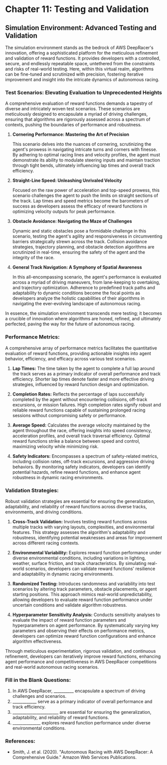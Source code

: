 # Chapter 11: Testing and Validation

## Simulation Environment: Advanced Testing and Validation

The simulation environment stands as the bedrock of AWS DeepRacer's innovation, offering a sophisticated platform for the meticulous refinement and validation of reward functions. It provides developers with a controlled, secure, and endlessly repeatable space, untethered from the constraints and risks of real-world testing. Here, within this virtual realm, algorithms can be fine-tuned and scrutinized with precision, fostering iterative improvement and insight into the intricate dynamics of autonomous racing.

### Test Scenarios: Elevating Evaluation to Unprecedented Heights

A comprehensive evaluation of reward functions demands a tapestry of diverse and intricately woven test scenarios. These scenarios are meticulously designed to encapsulate a myriad of driving challenges, ensuring that algorithms are rigorously assessed across a spectrum of contexts, pushing the boundaries of performance and robustness.

1. **Cornering Performance: Mastering the Art of Precision**

   This scenario delves into the nuances of cornering, scrutinizing the agent's prowess in navigating intricate turns and corners with finesse. By adhering to optimal racing lines and velocity profiles, the agent must demonstrate its ability to modulate steering inputs and maintain traction through tight bends, ultimately influencing lap times and overall track efficiency.

2. **Straight-Line Speed: Unleashing Unrivaled Velocity**

   Focused on the raw power of acceleration and top-speed prowess, this scenario challenges the agent to push the limits on straight sections of the track. Lap times and speed metrics become the barometers of success as developers assess the efficacy of reward functions in optimizing velocity outputs for peak performance.

3. **Obstacle Avoidance: Navigating the Maze of Challenges**

   Dynamic and static obstacles pose a formidable challenge in this scenario, testing the agent's agility and responsiveness in circumventing barriers strategically strewn across the track. Collision avoidance strategies, trajectory planning, and obstacle detection algorithms are scrutinized in real-time, ensuring the safety of the agent and the integrity of the race.

4. **General Track Navigation: A Symphony of Spatial Awareness**

   In this all-encompassing scenario, the agent's performance is evaluated across a myriad of driving maneuvers, from lane-keeping to overtaking, and trajectory optimization. Adherence to predefined track paths and adaptability to dynamic conditions become the focal points as developers analyze the holistic capabilities of their algorithms in navigating the ever-evolving landscape of autonomous racing.

In essence, the simulation environment transcends mere testing; it becomes a crucible of innovation where algorithms are honed, refined, and ultimately perfected, paving the way for the future of autonomous racing.

### Performance Metrics:

A comprehensive array of performance metrics facilitates the quantitative evaluation of reward functions, providing actionable insights into agent behavior, efficiency, and efficacy across various test scenarios.

1. **Lap Times:** The time taken by the agent to complete a full lap around the track serves as a primary indicator of overall performance and track efficiency. Shorter lap times denote faster and more effective driving strategies, influenced by reward function design and optimization.

2. **Completion Rates:** Reflects the percentage of laps successfully completed by the agent without encountering collisions, off-track excursions, or mission failures. High completion rates signify robust and reliable reward functions capable of sustaining prolonged racing sessions without compromising safety or performance.

3. **Average Speed:** Calculates the average velocity maintained by the agent throughout the race, offering insights into speed consistency, acceleration profiles, and overall track traversal efficiency. Optimal reward functions strike a balance between speed and control, maximizing velocity while minimizing risk.

4. **Safety Indicators:** Encompasses a spectrum of safety-related metrics, including collision rates, off-track excursions, and aggressive driving behaviors. By monitoring safety indicators, developers can identify potential hazards, refine reward functions, and enhance agent robustness in dynamic racing environments.

### Validation Strategies:

Robust validation strategies are essential for ensuring the generalization, adaptability, and reliability of reward functions across diverse tracks, environments, and driving conditions.

1. **Cross-Track Validation:** Involves testing reward functions across multiple tracks with varying layouts, complexities, and environmental features. This strategy assesses the algorithm's adaptability and robustness, identifying potential weaknesses and areas for improvement across different racing contexts.

2. **Environmental Variability:** Explores reward function performance under diverse environmental conditions, including variations in lighting, weather, surface friction, and track characteristics. By simulating real-world scenarios, developers can validate reward functions' resilience and adaptability in dynamic racing environments.

3. **Randomized Testing:** Introduces randomness and variability into test scenarios by altering track parameters, obstacle placements, or agent starting positions. This approach mimics real-world unpredictability, allowing developers to evaluate reward function performance under uncertain conditions and validate algorithm robustness.

4. **Hyperparameter Sensitivity Analysis:** Conducts sensitivity analyses to evaluate the impact of reward function parameters and hyperparameters on agent performance. By systematically varying key parameters and observing their effects on performance metrics, developers can optimize reward function configurations and enhance algorithm effectiveness.

Through meticulous experimentation, rigorous validation, and continuous refinement, developers can iteratively improve reward functions, enhancing agent performance and competitiveness in AWS DeepRacer competitions and real-world autonomous racing scenarios.

### Fill in the Blank Questions:
1. In AWS DeepRacer, __________ encapsulate a spectrum of driving challenges and scenarios.
2. ____________ serve as a primary indicator of overall performance and track efficiency.
3. _______________________ are essential for ensuring the generalization, adaptability, and reliability of reward functions.
4. ______________ explores reward function performance under diverse environmental conditions.

### References:
- Smith, J. et al. (2020). "Autonomous Racing with AWS DeepRacer: A Comprehensive Guide." Amazon Web Services Publications.

